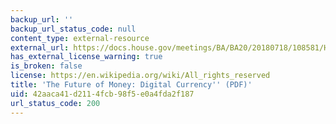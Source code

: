```yaml
---
backup_url: ''
backup_url_status_code: null
content_type: external-resource
external_url: https://docs.house.gov/meetings/BA/BA20/20180718/108581/HHRG-115-BA20-Wstate-GarrattR-20180718.pdf
has_external_license_warning: true
is_broken: false
license: https://en.wikipedia.org/wiki/All_rights_reserved
title: 'The Future of Money: Digital Currency'' (PDF)'
uid: 42aaca41-d211-4fcb-98f5-e0a4fda2f187
url_status_code: 200
---
```

